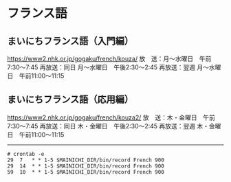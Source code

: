 # フランス語

## まいにちフランス語（入門編）

https://www2.nhk.or.jp/gogaku/french/kouza/
放　送：月～水曜日　午前7:30～7:45
再放送：同日 月～水曜日　午後2:30～2:45
再放送：翌週 月～水曜日　午前11:00～11:15


## まいにちフランス語（応用編）

https://www2.nhk.or.jp/gogaku/french/kouza2/
放　送：木・金曜日　午前7:30～7:45
再放送：同日 木・金曜日　午後2:30～2:45
再放送：翌週 木・金曜日　午前11:00～11:15


----

```
# crontab -e
29  7   * * 1-5 $MAINICHI_DIR/bin/record French 900
29  14  * * 1-5 $MAINICHI_DIR/bin/record French 900
59  10  * * 1-5 $MAINICHI_DIR/bin/record French 900
```
